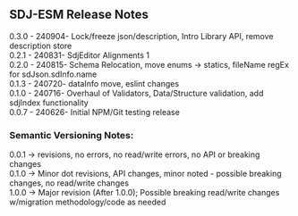 ## SDJ-ESM Release Notes

0.3.0 - 240904- Lock/freeze json/description, Intro Library API, remove description store<br>
0.2.1 - 240831- SdjEditor Alignments 1<br>
0.2.0 - 240815- Schema Relocation, move enums -> statics, fileName regEx for sdJson.sdInfo.name<br>
0.1.3 - 240720- dataInfo move, eslint changes<br>
0.1.0 - 240716- Overhaul of Validators, Data/Structure validation, add sdjIndex functionality<br>
0.0.7 - 240626- Initial NPM/Git testing release

### Semantic Versioning Notes:

0.0.1 -> revisions, no errors, no read/write errors, no API or breaking changes<br>
0.1.0 -> Minor dot revisions, API changes, minor noted - possible breaking changes, no read/write changes<br>
1.0.0 -> Major revision (After 1.0.0); Possible breaking read/write changes w/migration methodology/code as needed<br>
